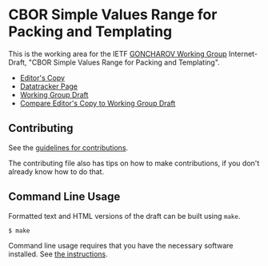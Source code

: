 <!-- regenerate: on (set to off if you edit this file) -->

# CBOR Simple Values Range for Packing and Templating

This is the working area for the IETF [GONCHAROV Working Group](https://datatracker.ietf.org/group/goncharov/documents/) Internet-Draft, "CBOR Simple Values Range for Packing and Templating".

* [Editor's Copy](https://nuclight.github.io/cbor-spec-rfcregsimples/#go.draft-ietf-goncharov-rfcregsimples.html)
* [Datatracker Page](https://datatracker.ietf.org/doc/draft-ietf-goncharov-rfcregsimples)
* [Working Group Draft](https://datatracker.ietf.org/doc/html/draft-ietf-goncharov-rfcregsimples)
* [Compare Editor's Copy to Working Group Draft](https://nuclight.github.io/cbor-spec-rfcregsimples/#go.draft-ietf-goncharov-rfcregsimples.diff)


## Contributing

See the
[guidelines for contributions](https://github.com/nuclight/cbor-spec-rfcregsimples/blob/main/CONTRIBUTING.md).

The contributing file also has tips on how to make contributions, if you
don't already know how to do that.

## Command Line Usage

Formatted text and HTML versions of the draft can be built using `make`.

```sh
$ make
```

Command line usage requires that you have the necessary software installed.  See
[the instructions](https://github.com/martinthomson/i-d-template/blob/main/doc/SETUP.md).

